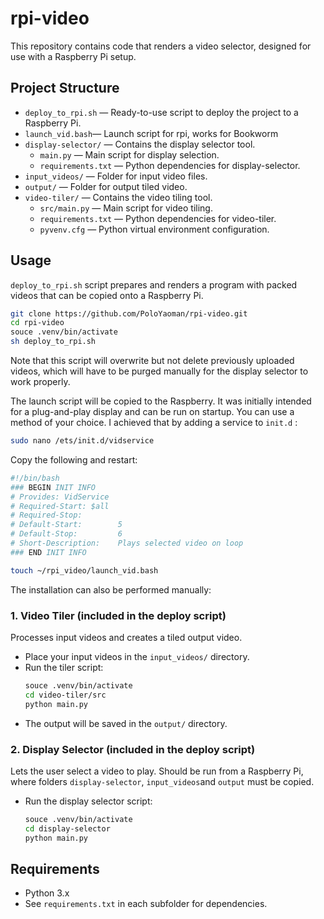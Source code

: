 # rpi-video

This repository contains code that renders a video selector, designed for use with a Raspberry Pi setup.


## Project Structure

- `deploy_to_rpi.sh` — Ready-to-use script to deploy the project to a Raspberry Pi.
- `launch_vid.bash`— Launch script for rpi, works for Bookworm
- `display-selector/` — Contains the display selector tool.
  - `main.py` — Main script for display selection.
  - `requirements.txt` — Python dependencies for display-selector.
- `input_videos/` — Folder for input video files.
- `output/` — Folder for output tiled video.
- `video-tiler/` — Contains the video tiling tool.
  - `src/main.py` — Main script for video tiling.
  - `requirements.txt` — Python dependencies for video-tiler.
  - `pyvenv.cfg` — Python virtual environment configuration.


## Usage

`deploy_to_rpi.sh` script prepares and renders a program with packed videos that can be copied onto a Raspberry Pi. 

  ```bash
  git clone https://github.com/PoloYaoman/rpi-video.git
  cd rpi-video
  souce .venv/bin/activate
  sh deploy_to_rpi.sh
  ```

Note that this script will overwrite but not delete previously uploaded videos, which will have to be purged manually for the display selector to work properly.

The launch script will be copied to the Raspberry. It was initially intended for a plug-and-play display and can be run on startup. You can use a method of your choice. I achieved that by adding a service to `init.d` : 

  ```bash
  sudo nano /ets/init.d/vidservice
  ```

Copy the following and restart:

  ```bash
  #!/bin/bash
  ### BEGIN INIT INFO
  # Provides: VidService
  # Required-Start: $all
  # Required-Stop:
  # Default-Start:        5
  # Default-Stop:         6
  # Short-Description:    Plays selected video on loop
  ### END INIT INFO

  touch ~/rpi_video/launch_vid.bash
  ```


The installation can also be performed manually:

### 1. Video Tiler (included in the deploy script)
Processes input videos and creates a tiled output video.

- Place your input videos in the `input_videos/` directory.
- Run the tiler script:
  ```bash
  souce .venv/bin/activate
  cd video-tiler/src
  python main.py
  ```
- The output will be saved in the `output/` directory.

### 2. Display Selector (included in the deploy script)
Lets the user select a video to play. Should be run from a Raspberry Pi, where folders `display-selector`, `input_videos`and `output` must be copied.

- Run the display selector script:
  ```bash
  souce .venv/bin/activate
  cd display-selector
  python main.py
  ```


## Requirements

- Python 3.x
- See `requirements.txt` in each subfolder for dependencies.
